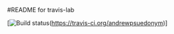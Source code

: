 #README for travis-lab

[![Build                status](https://api.travis-ci.org/andrewpsuedonym/travis-lab.svg?master)(https://travis-ci.org/andrewpsuedonym)]
